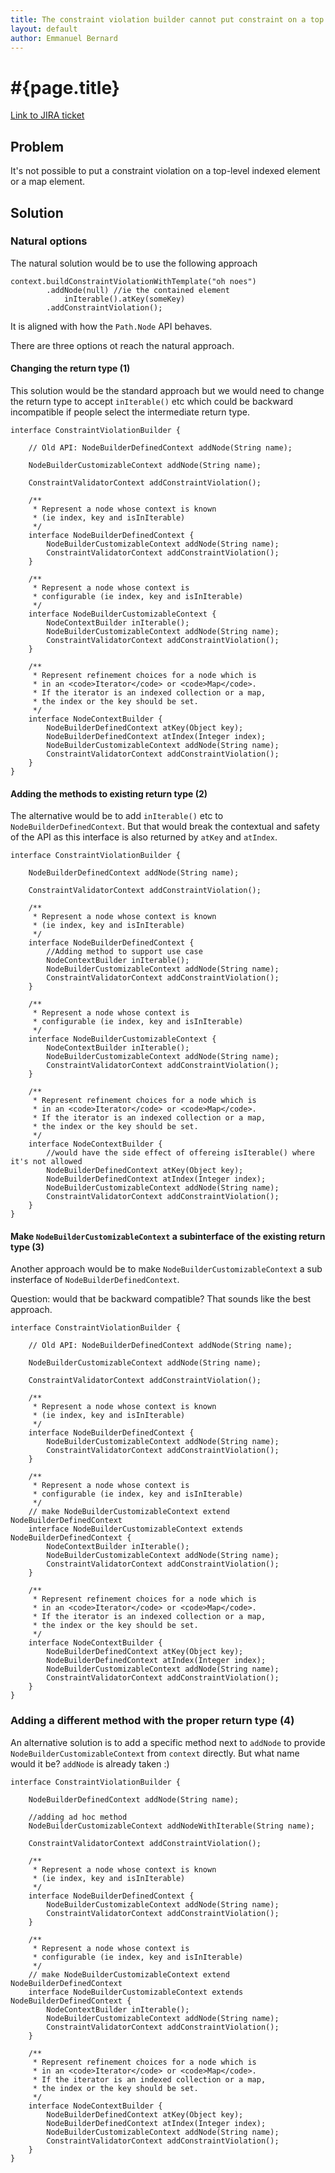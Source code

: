```yaml
---
title: The constraint violation builder cannot put constraint on a top level map key
layout: default
author: Emmanuel Bernard
---
```


# #{page.title}

[Link to JIRA ticket][jira]  

## Problem

It's not possible to put a constraint violation on a top-level indexed element or a map element.

## Solution

### Natural options

The natural solution would be to use the following approach

    context.buildConstraintViolationWithTemplate("oh noes")
            .addNode(null) //ie the contained element
                inIterable().atKey(someKey)
            .addConstraintViolation();

It is aligned with how the `Path.Node` API behaves.

There are three options ot reach the natural approach.

#### Changing the return type (1)

This solution would be the standard approach but we would need
to change the return type to accept `inIterable()` etc
which could be backward incompatible if people select the intermediate return type.

    interface ConstraintViolationBuilder {

        // Old API: NodeBuilderDefinedContext addNode(String name);

        NodeBuilderCustomizableContext addNode(String name);

        ConstraintValidatorContext addConstraintViolation();

        /**
         * Represent a node whose context is known
         * (ie index, key and isInIterable)
         */
        interface NodeBuilderDefinedContext {
            NodeBuilderCustomizableContext addNode(String name);
            ConstraintValidatorContext addConstraintViolation();
        }

        /**
         * Represent a node whose context is
         * configurable (ie index, key and isInIterable)
         */
        interface NodeBuilderCustomizableContext {
            NodeContextBuilder inIterable();
            NodeBuilderCustomizableContext addNode(String name);
            ConstraintValidatorContext addConstraintViolation();
        }

        /**
         * Represent refinement choices for a node which is
         * in an <code>Iterator</code> or <code>Map</code>.
         * If the iterator is an indexed collection or a map,
         * the index or the key should be set.
         */
        interface NodeContextBuilder {
            NodeBuilderDefinedContext atKey(Object key);
            NodeBuilderDefinedContext atIndex(Integer index);
            NodeBuilderCustomizableContext addNode(String name);
            ConstraintValidatorContext addConstraintViolation();
        }
    }

#### Adding the methods to existing return type (2)

The alternative would be to add `inIterable()` etc to `NodeBuilderDefinedContext`.
But that would break the contextual and safety of the API as this interface is 
also returned by `atKey` and `atIndex`.

    interface ConstraintViolationBuilder {

        NodeBuilderDefinedContext addNode(String name);
        
        ConstraintValidatorContext addConstraintViolation();

        /**
         * Represent a node whose context is known
         * (ie index, key and isInIterable)
         */
        interface NodeBuilderDefinedContext {
            //Adding method to support use case
            NodeContextBuilder inIterable();
            NodeBuilderCustomizableContext addNode(String name);
            ConstraintValidatorContext addConstraintViolation();
        }

        /**
         * Represent a node whose context is
         * configurable (ie index, key and isInIterable)
         */
        interface NodeBuilderCustomizableContext {
            NodeContextBuilder inIterable();
            NodeBuilderCustomizableContext addNode(String name);
            ConstraintValidatorContext addConstraintViolation();
        }

        /**
         * Represent refinement choices for a node which is
         * in an <code>Iterator</code> or <code>Map</code>.
         * If the iterator is an indexed collection or a map,
         * the index or the key should be set.
         */
        interface NodeContextBuilder {
            //would have the side effect of offereing isIterable() where it's not allowed
            NodeBuilderDefinedContext atKey(Object key);
            NodeBuilderDefinedContext atIndex(Integer index);
            NodeBuilderCustomizableContext addNode(String name);
            ConstraintValidatorContext addConstraintViolation();
        }
    }

#### Make `NodeBuilderCustomizableContext` a subinterface of the existing return type (3)

Another approach would be to make `NodeBuilderCustomizableContext` a sub insterface of 
`NodeBuilderDefinedContext`. 

Question: would that be backward compatible? That sounds like the best approach.

    interface ConstraintViolationBuilder {

        // Old API: NodeBuilderDefinedContext addNode(String name);

        NodeBuilderCustomizableContext addNode(String name);

        ConstraintValidatorContext addConstraintViolation();

        /**
         * Represent a node whose context is known
         * (ie index, key and isInIterable)
         */
        interface NodeBuilderDefinedContext {
            NodeBuilderCustomizableContext addNode(String name);
            ConstraintValidatorContext addConstraintViolation();
        }

        /**
         * Represent a node whose context is
         * configurable (ie index, key and isInIterable)
         */
        // make NodeBuilderCustomizableContext extend NodeBuilderDefinedContext
        interface NodeBuilderCustomizableContext extends NodeBuilderDefinedContext {
            NodeContextBuilder inIterable();
            NodeBuilderCustomizableContext addNode(String name);
            ConstraintValidatorContext addConstraintViolation();
        }

        /**
         * Represent refinement choices for a node which is
         * in an <code>Iterator</code> or <code>Map</code>.
         * If the iterator is an indexed collection or a map,
         * the index or the key should be set.
         */
        interface NodeContextBuilder {
            NodeBuilderDefinedContext atKey(Object key);
            NodeBuilderDefinedContext atIndex(Integer index);
            NodeBuilderCustomizableContext addNode(String name);
            ConstraintValidatorContext addConstraintViolation();
        }
    }

### Adding a different method with the proper return type (4)

An alternative solution is to add a specific method next to `addNode` to provide `NodeBuilderCustomizableContext`
from `context` directly. But what name would it be? `addNode` is already taken :)

    interface ConstraintViolationBuilder {

        NodeBuilderDefinedContext addNode(String name);

        //adding ad hoc method
        NodeBuilderCustomizableContext addNodeWithIterable(String name);

        ConstraintValidatorContext addConstraintViolation();

        /**
         * Represent a node whose context is known
         * (ie index, key and isInIterable)
         */
        interface NodeBuilderDefinedContext {
            NodeBuilderCustomizableContext addNode(String name);
            ConstraintValidatorContext addConstraintViolation();
        }

        /**
         * Represent a node whose context is
         * configurable (ie index, key and isInIterable)
         */
        // make NodeBuilderCustomizableContext extend NodeBuilderDefinedContext
        interface NodeBuilderCustomizableContext extends NodeBuilderDefinedContext {
            NodeContextBuilder inIterable();
            NodeBuilderCustomizableContext addNode(String name);
            ConstraintValidatorContext addConstraintViolation();
        }

        /**
         * Represent refinement choices for a node which is
         * in an <code>Iterator</code> or <code>Map</code>.
         * If the iterator is an indexed collection or a map,
         * the index or the key should be set.
         */
        interface NodeContextBuilder {
            NodeBuilderDefinedContext atKey(Object key);
            NodeBuilderDefinedContext atIndex(Integer index);
            NodeBuilderCustomizableContext addNode(String name);
            ConstraintValidatorContext addConstraintViolation();
        }
    }

[jira]: https://hibernate.onjira.com/browse/BVAL-221